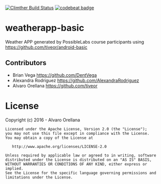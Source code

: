 [![Climther Build Status](https://circleci.com/gh/tiveor/weatherapp-basic.png?style=shield "Climther Build Status")](https://circleci.com/gh/tiveor/weatherapp-basic) [![codebeat badge](https://codebeat.co/badges/9a1ce358-1b8e-4b03-8416-28ea15b4136f)](https://codebeat.co/projects/github-com-tiveor-weatherapp-basic)

# weatherapp-basic
Weather APP generated by PossibleLabs course participants using https://github.com/tiveor/android-basic


## Contributors
* Brian Vega <https://github.com/DentVega>
* Alexandra Rodriguez <https://github.com/AlexandraRodriguez>
* Alvaro Orellana <https://github.com/tiveor>

# License
Copyright (c) 2016 - Alvaro Orellana

```
Licensed under the Apache License, Version 2.0 (the "License");
you may not use this file except in compliance with the License.
You may obtain a copy of the License at

   http://www.apache.org/licenses/LICENSE-2.0

Unless required by applicable law or agreed to in writing, software
distributed under the License is distributed on an "AS IS" BASIS,
WITHOUT WARRANTIES OR CONDITIONS OF ANY KIND, either express or implied.
See the License for the specific language governing permissions and
limitations under the License.


